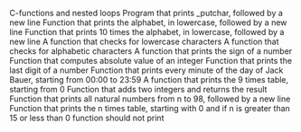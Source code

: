 C-functions and nested loops
Program that prints _putchar, followed by a new line
Function that prints the alphabet, in lowercase, followed by a new line
Function that prints 10 times the alphabet, in lowercase, followed by a new line
A function that checks for lowercase characters
A function that checks for alphabetic characters
A function that prints the sign of a number
Function that computes absolute value of an integer
Function that prints the last digit of a number
Function that prints every minute of the day of Jack Bauer, starting from 00:00 to 23:59
A function that prints the 9 times table, starting from 0
Function that adds two integers and returns the result
Function that prints all natural numbers from n to 98, followed by a new line
Function that prints the n times table, starting with 0 and if n is greater than 15 or less than 0 function should not print
